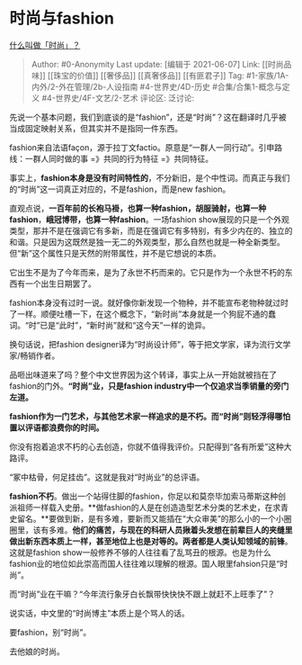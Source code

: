 # 时尚与fashion
[什么叫做「时尚」？](https://www.zhihu.com/question/301852058/answer/528310327)

> Author: #0-Anonymity
> Last update: [编辑于 2021-06-07]
> Link: [[时尚品味]] [[珠宝的价值]] [[奢侈品]] [[真奢侈品]] [[有匪君子]]
> Tag: #1-家族/1A-内外/2-外在管理/2b-人设指南 #4-世界史/4D-历史 #合集/合集1-概念与定义 #4-世界史/4F-文艺/2-艺术
> 评论区:
> 泛讨论:

先说一个基本问题，我们到底谈的是“fashion”，还是“时尚”？这在翻译时几乎被当成固定映射关系，但其实并不是指同一件东西。

fashion来自法语façon，源于拉丁文factio。原意是“一群人一同行动”。引申路线：一群人同时做的事 =》共同的行为特征 =》共同特征。

事实上，**fashion本身是没有时间特性的**，不分新旧，是个中性词。而真正与我们的“时尚”这一词真正对应的，不是fashion，而是new fashion。

直观点说，**一百年前的长袍马褂，也算一种fashion，胡服骑射，也算一种fashion**，**峨冠博带，也算一种fashion**。一场fashion show展现的只是一个外观类型，那并不是在强调它有多新，而是在强调它有多特别，有多少内在的、独立的和谐。只是因为这既然是独一无二的外观类型，那么自然也就是一种全新类型。但“新”这个属性只是天然的附带属性，并不是它想说的本质。

它出生不是为了今年而来，是为了永世不朽而来的。它只是作为一个永世不朽的东西有一个出生日期罢了。

fashion本身没有过时一说。就好像你新发现一个物种，并不能宣布老物种就过时了一样。顺便吐槽一下，在这个概念下，“新时尚”本身就是一个狗屁不通的蠢词。“时”已是“此时”，“新时尚”就和“这今天”一样的诡异。

换句话说，把fashion designer译为“时尚设计师”，等于把文学家，译为流行文学家/畅销作者。

品咂出味道来了吗？整个中文世界因为这个转译，事实上从一开始就被挡在了fashion的门外。**“时尚”业，只是fashion industry中一个仅追求当季销量的旁门左道。**

**fashion作为一门艺术，与其他艺术家一样追求的是不朽。而“时尚”则轻浮得哪怕置以评语都浪费你的时间。**

你没有抱着追求不朽的心去创造，你就不值得我评价。只配得到“各有所爱”这种大路评。

“冢中枯骨，何足挂齿”。这就是我对“时尚业”的总评语。

**fashion不朽**。做出一个站得住脚的fashion，你足以和莫奈毕加索马蒂斯这种创派祖师一样载入史册。**做fashion的人是在创造造型艺术分类的艺术史，在求青史留名。**要做到新，是有多难，要新而又能插在“大众审美”的那么小的一个小圈圈里，该有多难。**他们的痛苦，与现在的科研人员揪着头发想在前辈巨人的夹缝里做出新东西本质上一样，甚至地位上也是对等的。两者都是人类认知领域的前锋**。这就是fashion show一般修养不够的人往往看了乱骂丑的根源。也是为什么fashion业的地位如此崇高而国人往往难以理解的根源。国人眼里fahsion只是“时尚”。

而“时尚”业在干嘛？“今年流行象牙白长飘带快快快不跟上就赶不上旺季了”？

说实话，中文里的“时尚博主”本质上是个骂人的话。

要fashion，别“时尚”。

去他娘的时尚。
